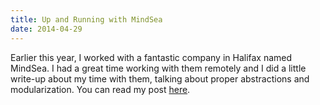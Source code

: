 ```yaml
---
title: Up and Running with MindSea
date: 2014-04-29
---
```


Earlier this year, I worked with a fantastic company in Halifax named MindSea. I had a great time working with them remotely and I did a little write-up about my time with them, talking about proper abstractions and modularization. You can read my post [here](http://www.mindsea.com/2014/04/up-and-running-with-mindsea-doing-it-the-right-way/).
